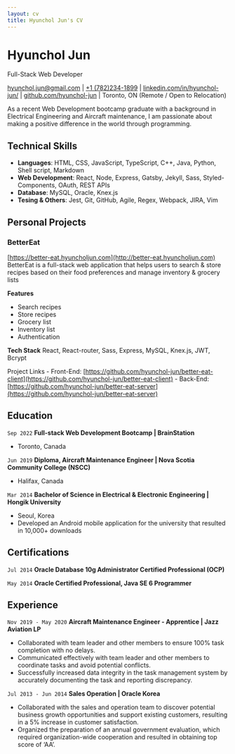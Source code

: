 ```yaml
---
layout: cv
title: Hyunchol Jun's CV
---
```

# Hyunchol Jun

Full-Stack Web Developer

<div id="webaddress">
<a href="mailto:hyunchol.jun@gmail.com">hyunchol.jun@gmail.com</a>
| <a href="tel:+1 (782)234-1899">+1 (782)234-1899</a>
| <a href="https://www.linkedin.com/in/hyunchol-jun/">linkedin.com/in/hyunchol-jun/</a>
| <a href="https://github.com/hyunchol-jun">github.com/hyunchol-jun</a>
| Toronto, ON (Remote / Open to Relocation)
</div>

As a recent Web Development bootcamp graduate with a background in Electrical Engineering and Aircraft maintenance, I am passionate about making a positive difference in the world through programming.

## Technical Skills

- **Languages**: HTML, CSS, JavaScript, TypeScript, C++, Java, Python, Shell script, Markdown
- **Web Development**: React, Node, Express, Gatsby, Jekyll, Sass, Styled-Components, OAuth, REST APIs
- **Database**: MySQL, Oracle, Knex.js
- **Tesing & Others**: Jest, Git, GitHub, Agile, Regex, Webpack, JIRA, Vim


## Personal Projects

### BetterEat
[https://better-eat.hyuncholjun.com](http://better-eat.hyuncholjun.com)
BetterEat is a full-stack web application that helps users to search & store recipes based on their food preferences and manage inventory & grocery lists

**Features**
- Search recipes
- Store recipes
- Grocery list
- Inventory list
- Authentication

**Tech Stack**
React, React-router, Sass, Express, MySQL, Knex.js, JWT, Bcrypt

Project Links
    - Front-End: [https://github.com/hyunchol-jun/better-eat-client](https://github.com/hyunchol-jun/better-eat-client)
    - Back-End: [https://github.com/hyunchol-jun/better-eat-server](https://github.com/hyunchol-jun/better-eat-server)

## Education

`Sep 2022`
__Full-stack Web Development Bootcamp | BrainStation__

- Toronto, Canada

`Jun 2019`
__Diploma, Aircraft Maintenance Engineer | Nova Scotia Community College (NSCC)__

- Halifax, Canada

`Mar 2014`
__Bachelor of Science in Electrical & Electronic Engineering | Hongik University__

- Seoul, Korea
- Developed an Android mobile application for the university that resulted in 10,000+ downloads


## Certifications

`Jul 2014`
__Oracle Database 10g Administrator Certified Professional (OCP)__

`May 2014`
__Oracle Certified Professional, Java SE 6 Programmer__


## Experience

`Nov 2019 - May 2020`
__Aircraft Maintenance Engineer - Apprentice | Jazz Aviation LP__

- Collaborated with team leader and other members to ensure 100% task completion with no delays.
- Communicated effectively with team leader and other members to coordinate tasks and avoid potential conflicts.
- Successfully increased data integrity in the task management system by accurately documenting the task and reporting discrepancy.

`Jul 2013 - Jun 2014`
__Sales Operation | Oracle Korea__
- Collaborated with the sales and operation team to discover potential business growth opportunities and support existing customers, resulting in a 5% increase in customer satisfaction. 
- Organized the preparation of an annual government evaluation, which required organization-wide cooperation and resulted in obtaining top score of ‘AA’.

<!-- ### Footer

Last updated: May 2013 -->



